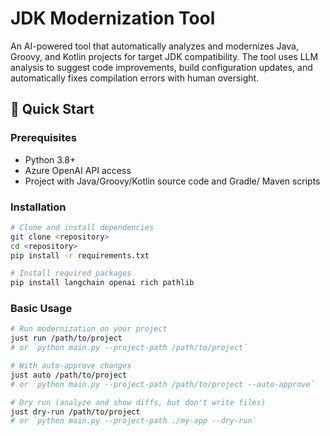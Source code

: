 # JDK Modernization Tool

An AI-powered tool that automatically analyzes and modernizes Java, Groovy, and Kotlin projects for target JDK compatibility. The tool uses LLM analysis to suggest code improvements, build configuration updates, and automatically fixes compilation errors with human oversight.

## 🚀 Quick Start

### Prerequisites
- Python 3.8+
- Azure OpenAI API access
- Project with Java/Groovy/Kotlin source code and Gradle/ Maven scripts

### Installation
```bash
# Clone and install dependencies
git clone <repository>
cd <repository>
pip install -r requirements.txt

# Install required packages
pip install langchain openai rich pathlib
```

### Basic Usage
```bash
# Run modernization on your project
just run /path/to/project
# or `python main.py --project-path /path/to/project`

# With auto-approve changes
just auto /path/to/project
# or `python main.py --project-path /path/to/project --auto-approve`

# Dry run (analyze and show diffs, but don't write files)
just dry-run /path/to/project 
# or `python main.py --project-path ./my-app --dry-run`
```
